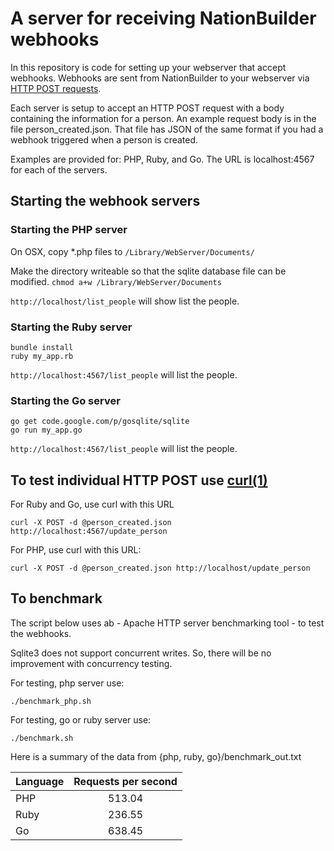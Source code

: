 
# A server for receiving NationBuilder webhooks

In this repository is code for setting up your webserver that accept webhooks. Webhooks are sent 
from NationBuilder to your webserver via [HTTP POST requests](http://en.wikipedia.org/wiki/POST_(HTTP)).

Each server is setup to accept an HTTP POST request with a body  containing the information for a person. An example request body is in the file person_created.json.  That file has JSON of the same format if you had a webhook triggered when a person is created.

Examples are provided for: PHP, Ruby, and Go.
The URL is localhost:4567 for each of the servers.

## Starting the webhook servers

### Starting the PHP server

On OSX, copy *.php files to ```/Library/WebServer/Documents/```

Make the directory writeable so that the sqlite database file can be modified.
```chmod a+w /Library/WebServer/Documents```

```http://localhost/list_people``` will show list the people. 

### Starting the Ruby server
```
bundle install
ruby my_app.rb
```

```http://localhost:4567/list_people``` will list the people.


### Starting the Go server
```
go get code.google.com/p/gosqlite/sqlite
go run my_app.go
```

```http://localhost:4567/list_people``` will list the people.

## To test individual HTTP POST use [curl(1)](http://en.wikipedia.org/wiki/CURL)

For Ruby and Go, use curl with this URL
```
curl -X POST -d @person_created.json http://localhost:4567/update_person
```

For PHP, use curl with this URL:
```
curl -X POST -d @person_created.json http://localhost/update_person
```

## To benchmark

The script below uses ab - Apache HTTP server benchmarking tool - to test the webhooks.

Sqlite3 does not support concurrent writes. So, there will be no improvement with concurrency testing.

For testing, php server use:
```
./benchmark_php.sh
```

For testing, go or ruby server use:
```
./benchmark.sh
```

Here is a summary of the data from {php, ruby, go}/benchmark_out.txt

| Language  | Requests per second |
| ----------|:-------------------:|
| PHP       | 513.04              |
| Ruby      | 236.55              |
| Go        | 638.45              |



